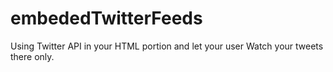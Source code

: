 # embededTwitterFeeds
Using Twitter API in your HTML portion and let your user Watch your tweets there only.
